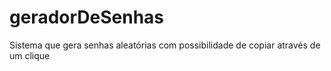 # geradorDeSenhas
Sistema que gera senhas aleatórias com possibilidade de copiar através de um clique
